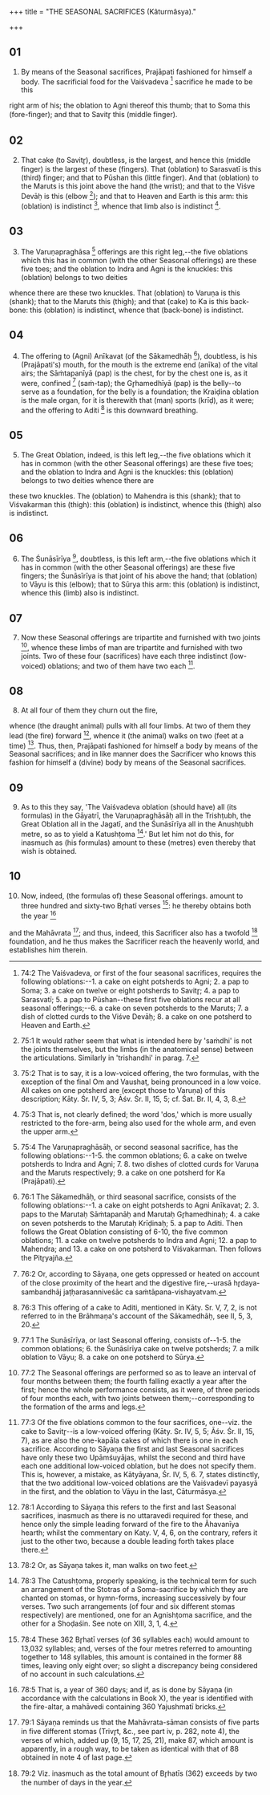 +++
title = "THE SEASONAL SACRIFICES (Kâturmâsya)."

+++


## 01
1. By means of the Seasonal sacrifices, Prajāpati fashioned for himself a body. The sacrificial food for the Vaiśvadeva [^egg_250] sacrifice he made to be this

[^egg_250]: 74:2 The Vaiśvadeva, or first of the four seasonal sacrifices, requires the following oblations:--1. a cake on eight potsherds to Agni; 2. a pap to Soma; 3. a cake on twelve or eight potsherds to  Savitr̥; 4. a pap to Sarasvatī; 5. a pap to Pūshan--these first five oblations recur at all seasonal offerings;--6. a cake on seven potsherds to the Maruts; 7. a dish of clotted curds to the Viśve Devāḥ; 8. a cake on one potsherd to Heaven and Earth.

right arm of his; the oblation to Agni thereof this thumb; that to Soma this (fore-finger); and that to Savitr̥ this (middle finger).

## 02
2. That cake (to Savitr̥), doubtless, is the largest, and hence this (middle finger) is the largest of these (fingers). That (oblation) to Sarasvatī is this (third) finger; and that to Pūshan this (little finger). And that (oblation) to the Maruts is this joint above the hand (the wrist); and that to the Viśve Devāḥ is this (elbow [^egg_251]); and that to Heaven and Earth is this arm: this (oblation) is indistinct [^egg_252], whence that limb also is indistinct [^egg_253].

[^egg_251]: 75:1 It would rather seem that what is intended here by 'saṁdhi' is not the joints themselves, but the limbs (in the anatomical sense) between the articulations. Similarly in 'trishandhi' in parag. 7.

[^egg_252]: 75:2 That is to say, it is a low-voiced offering, the two formulas, with the exception of the final Om and Vaushaṭ, being pronounced in a low voice. All cakes on one potsherd are (except those to Varuṇa) of this description; Kāty. Śr. IV, 5, 3; Āśv. Śr. II, 15, 5; cf. Śat. Br. II, 4, 3, 8.

[^egg_253]: 75:3 That is, not clearly defined; the word 'dos,' which is more usually restricted to the fore-arm, being also used for the whole arm, and even the upper arm.

## 03
3. The Varuṇapraghāsa [^egg_254] offerings are this right leg,--the five oblations which this has in common (with the other Seasonal offerings) are these five toes; and the oblation to Indra and Agni is the knuckles: this (oblation) belongs to two deities

[^egg_254]: 75:4 The Varuṇapraghāsāḥ, or second seasonal sacrifice, has the following oblations:--1-5. the common oblations; 6. a cake on twelve potsherds to Indra and Agni; 7. 8. two dishes of clotted curds for Varuṇa and the Maruts respectively; 9. a cake on one potsherd for Ka (Prajāpati).

whence there are these two knuckles. That (oblation) to Varuṇa is this (shank); that to the Maruts this (thigh); and that (cake) to Ka is this back-bone: this (oblation) is indistinct, whence that (back-bone) is indistinct.

## 04
4. The offering to (Agni) Anīkavat (of the Sākamedhāḥ [^egg_255]), doubtless, is his (Prajāpati's) mouth, for the mouth is the extreme end (anīka) of the vital airs; the Sāṁtapanīyā (pap) is the chest, for by the chest one is, as it were, confined [^egg_256] (saṁ-tap); the Gr̥hamedhīyā (pap) is the belly--to serve as a foundation, for the belly is a foundation; the Kraiḍina oblation is the male organ, for it is therewith that (man) sports (krīḍ), as it were; and the offering to Aditi [^egg_257] is this downward breathing.

[^egg_255]: 76:1 The Sākamedhāḥ, or third seasonal sacrifice, consists of the following oblations:--1. a cake on eight potsherds to Agni Anīkavat; 2. 3. paps to the Marutaḥ Sāṁtapanāḥ and Marutaḥ Gr̥hamedhinaḥ; 4. a cake on seven potsherds to the Marutaḥ Krīḍinaḥ; 5. a pap to Aditi. Then follows the Great Oblation consisting of 6-10, the five common oblations; 11. a cake on twelve potsherds to Indra and Agni; 12. a pap to Mahendra; and 13. a cake on one potsherd to Viśvakarman. Then follows the Pitr̥yajña.

[^egg_256]: 76:2 Or, according to Sāyaṇa, one gets oppressed or heated on account of the close proximity of the heart and the digestive fire,--urasā hr̥daya-sambandhāj jaṭḥarasanniveśāc ca saṁtāpana-vishayatvam.

[^egg_257]: 76:3 This offering of a cake to Aditi, mentioned in Kāty. Sr. V, 7, 2, is not referred to in the Brāhmaṇa's account of the Sākamedhāḥ, see II, 5, 3, 20.

## 05
5. The Great Oblation, indeed, is this left leg,--the five oblations which it has in common (with the other Seasonal offerings) are these five toes; and the oblation to Indra and Agni is the knuckles: this (oblation) belongs to two deities whence there are

these two knuckles. The (oblation) to Mahendra is this (shank); that to Viśvakarman this (thigh): this (oblation) is indistinct, whence this (thigh) also is indistinct.

## 06
6. The Śunāsīrīya [^egg_258], doubtless, is this left arm,--the five oblations which it has in common (with the other Seasonal offerings) are these five fingers; the Śunāsīrīya is that joint of his above the hand; that (oblation) to Vāyu is this (elbow); that to Sūrya this arm: this (oblation) is indistinct, whence this (limb) also is indistinct.

[^egg_258]: 77:1 The Sunāsīrīya, or last Seasonal offering, consists of--1-5. the common oblations; 6. the Śunāsīrīya cake on twelve potsherds; 7. a milk oblation to Vāyu; 8. a cake on one potsherd to Sūrya.

## 07
7. Now these Seasonal offerings are tripartite and furnished with two joints [^egg_259], whence these limbs of man are tripartite and furnished with two joints. Two of these four (sacrifices) have each three indistinct (low-voiced) oblations; and two of them have two each [^egg_260].

[^egg_259]: 77:2 The Seasonal offerings are performed so as to leave an interval of four months between them; the fourth falling exactly a year after the first; hence the whole performance consists, as it were, of three periods of four months each, with two joints between them;--corresponding to the formation of the arms and legs.

[^egg_260]: 77:3 Of the five oblations common to the four sacrifices, one--viz. the cake to Savitr̥--is a low-voiced offering (Kāty. Sr. IV, 5, 5; Āśv. Śr. II, 15, 7), as are also the one-kapāla cakes of which there is one in each sacrifice. According to Sāyaṇa the first and last Seasonal sacrifices have only these two Upāmśuyājas, whilst the second and third have each one additional low-voiced oblation, but he does not specify them. This is, however, a mistake, as Kātyāyana, Śr. IV, 5, 6. 7, states distinctly, that the two additional low-voiced oblations are the Vaiśvadevī payasyā in the first, and the oblation to Vāyu in the last, Cāturmāsya.

## 08
8. At all four of them they churn out the fire,

whence (the draught animal) pulls with all four limbs. At two of them they lead (the fire) forward [^egg_261], whence it (the animal) walks on two (feet at a time) [^egg_262]. Thus, then, Prajāpati fashioned for himself a body by means of the Seasonal sacrifices; and in like manner does the Sacrificer who knows this fashion for himself a (divine) body by means of the Seasonal sacrifices.

[^egg_261]: 78:1 According to Sāyaṇa this refers to the first and last Seasonal sacrifices, inasmuch as there is no uttaravedi required for these, and hence only the simple leading forward of the fire to the Āhavanīya hearth; whilst the commentary on Katy. V, 4, 6, on the contrary, refers it just to the other two, because a double leading forth takes place there.

[^egg_262]: 78:2 Or, as Sāyaṇa takes it, man walks on two feet.

## 09
9. As to this they say, 'The Vaiśvadeva oblation (should have) all (its formulas) in the Gāyatrī, the Varuṇapraghāsāḥ all in the Trishṭubh, the Great Oblation all in the Jagatī, and the Śunāsīrīya all in the Anushṭubh metre, so as to yield a Katushṭoma [^egg_263].' But let him not do this, for inasmuch as (his formulas) amount to these (metres) even thereby that wish is obtained.

[^egg_263]: 78:3 The Catushṭoma, properly speaking, is the technical term for such an arrangement of the Stotras of a Soma-sacrifice by which they are chanted on stomas, or hymn-forms, increasing successively by four verses. Two such arrangements (of four and six different stomas respectively) are mentioned, one for an Agnishṭoma sacrifice, and the other for a Shoḍaśin. See note on XIII, 3, 1, 4.

## 10
10. Now, indeed, (the formulas of) these Seasonal offerings. amount to three hundred and sixty-two Br̥hatī verses [^egg_264]: he thereby obtains both the year [^egg_265]

[^egg_264]: 78:4 These 362 Br̥hatī verses (of 36 syllables each) would amount to 13,032 syllables; and, verses of the four metres referred to amounting together to 148 syllables, this amount is contained in the former 88 times, leaving only eight over; so slight a discrepancy being considered of no account in such calculations.

[^egg_265]: 78:5 That is, a year of 360 days; and if, as is done by Sāyaṇa (in  accordance with the calculations in Book X), the year is identified with the fire-altar, a mahāvedi containing 360 Yajushmatī bricks.

and the Mahāvrata [^egg_266]; and thus, indeed, this Sacrificer also has a twofold [^egg_267] foundation, and he thus makes the Sacrificer reach the heavenly world, and establishes him therein.

[^egg_266]: 79:1 Sāyaṇa reminds us that the Mahāvrata-sāman consists of five parts in five different stomas (Trivr̥t, &c., see part iv, p. 282, note 4), the verses of which, added up (9, 15, 17, 25, 21), make 87, which amount is apparently, in a rough way, to be taken as identical with that of 88 obtained in note 4 of last page.

[^egg_267]: 79:2 Viz. inasmuch as the total amount of Br̥hatīs (362) exceeds by two the number of days in the year.

